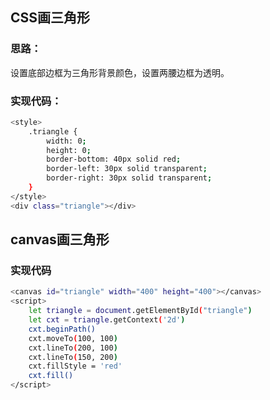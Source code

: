 ## CSS画三角形

### 思路：

设置底部边框为三角形背景颜色，设置两腰边框为透明。

### 实现代码：

```bash
<style>
    .triangle {
        width: 0;
        height: 0;
        border-bottom: 40px solid red;
        border-left: 30px solid transparent;
        border-right: 30px solid transparent;
    }
</style>
<div class="triangle"></div>
```

## canvas画三角形

### 实现代码

```bash
<canvas id="triangle" width="400" height="400"></canvas>
<script>
    let triangle = document.getElementById("triangle")
    let cxt = triangle.getContext('2d')
    cxt.beginPath()
    cxt.moveTo(100, 100)
    cxt.lineTo(200, 100)
    cxt.lineTo(150, 200)
    cxt.fillStyle = 'red'
    cxt.fill()
</script>
```